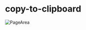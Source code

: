 # copy-to-clipboard

![PageArea](https://user-images.githubusercontent.com/56879548/221021881-2aa0b112-5143-4d1b-b599-d838d1de2312.jpg)
